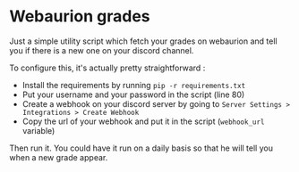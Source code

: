 # Webaurion grades

Just a simple utility script which fetch your grades on webaurion and tell you if there is a new one on your discord channel.

To configure this, it's actually pretty straightforward :

- Install the requirements by running `pip -r requirements.txt`
- Put your username and your password in the script (line 80)
- Create a webhook on your discord server by going to `Server Settings > Integrations > Create Webhook`
- Copy the url of your webhook and put it in the script (`webhook_url` variable)

Then run it. You could have it run on a daily basis so that he will tell you when a new grade appear.